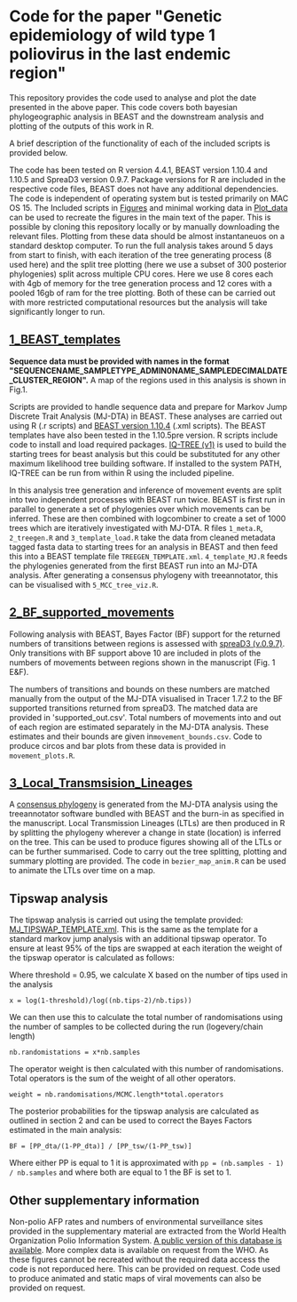 # Code for the paper "Genetic epidemiology of wild type 1 poliovirus in the last endemic region"

This repository provides the code used to analyse and plot the date presented in the above paper. This code covers both bayesian phylogeographic analysis in BEAST and the downstream analysis and plotting of the outputs of this work in R. 

A brief description of the functionality of each of the included scripts is provided below.

The code has been tested on R version 4.4.1, BEAST version 1.10.4 and 1.10.5 and SpreaD3 version 0.9.7. Package versions for R are included in the respective code files, BEAST does not have any additional dependencies. The code is independent of operating system but is tested primarily on MAC OS 15. The Included scripts in [Figures](./Figures) and minimal working data in [Plot_data](./Plot_data) can be used to recreate the figures in the main text of the paper. This is possible by cloning this repository locally or by manually downloading the relevant files. Plotting from these data should be almost instantaneuos on a standard desktop computer. To run the full analysis takes around 5 days from start to finish, with each iteration of the tree generating process (8 used here) and the split tree plotting (here we use a subset of 300 posterior phylogenies) split across multiple CPU cores. Here we use 8 cores each with 4gb of memory for the tree generation process and 12 cores with a pooled 16gb of ram for the tree plotting. Both of these can be carried out with more restricted computational resources but the analysis will take significantly longer to run.


## [1_BEAST_templates](./1_BEAST_templates)
**Sequence data must be provided with names in the format "SEQUENCENAME_SAMPLETYPE_ADMIN0NAME_SAMPLEDECIMALDATE_CLUSTER_REGION".** A map of the regions used in this analysis is shown in Fig.1.

Scripts are provided to handle sequence data and prepare for Markov Jump Discrete Trait Analysis (MJ-DTA) in BEAST. These analyses are carried out using R (.r scripts) and [BEAST version 1.10.4](https://beast.community/) (.xml scripts). The BEAST templates have also been tested in the 1.10.5pre version. R scripts include code to install and load required packages. [IQ-TREE (v1)](http://www.iqtree.org/) is used to build the starting trees for beast analysis but this could be substituted for any other maximum likelihood tree building software. If installed to the system PATH, IQ-TREE can be run from within R using the included pipeline.

In this analysis tree generation and inference of movement events are split into two independent processes with BEAST run twice. BEAST is first run in parallel to generate a set of phylogenies over which movements can be inferred. These are then combined with logcombiner to create a set of 1000 trees which are iteratively investigated with MJ-DTA. R files `1_meta.R`, `2_treegen.R` and `3_template_load.R` take the data from cleaned metadata tagged fasta data to starting trees for an analysis in BEAST and then feed this into a BEAST template file `TREEGEN_TEMPLATE.xml`. `4_template_MJ.R` feeds the phylogenies generated from the first BEAST run into an MJ-DTA analysis. After generating a consensus phylogeny with treeannotator, this can be visualised with `5_MCC_tree_viz.R`.

## [2_BF_supported_movements](./2_BF_supported_movements)
Following analysis with BEAST, Bayes Factor (BF) support for the returned numbers of transitions between regions is assessed with [spreaD3 (v.0.9.7)](https://rega.kuleuven.be/cev/ecv/software/SpreaD3). Only transitions with BF support above 10 are included in plots of the numbers of movements between regions shown in the manuscript (Fig. 1 E&F).

The numbers of transitions and bounds on these numbers are matched manually from the output of the MJ-DTA visualised in Tracer 1.7.2 to the BF supported transitions returned from spreaD3. The matched data are provided in 'supported_out.csv'. Total numbers of movements into and  out of each region are estimated separately in the MJ-DTA analysis. These estimates and their bounds are given in`movement_bounds.csv`. Code to produce circos and bar plots from these data is provided in `movement_plots.R`.

## [3_Local_Transmsision_Lineages](./3_Local_Transmsision_Lineages)
A [consensus phylogeny](./MJ_MCC_CA_DS.trees/) is generated from the MJ-DTA analysis using the treeannotator software bundled with BEAST and the burn-in as specified in the manuscript. Local Transmission Lineages (LTLs) are then produced in R by splitting the phylogeny wherever a change in state (location) is inferred on the tree. This can be used to produce figures showing all of the LTLs or can be further summarised. Code to carry out the tree splitting, plotting and summary plotting are provided. The code in `bezier_map_anim.R` can be used to animate the LTLs over time on a map.

## Tipswap analysis 
The tipswap analysis is carried out using the template provided: [MJ_TIPSWAP_TEMPLATE.xml](./1_BEAST_templates/MJ_TIPSWAP_TEMPLATE.xml). This is the same as the template for a standard markov jump analysis with an additional tipswap operator. To ensure at least 95% of the tips are swapped at each iteration the weight of the tipswap operator is calculated as follows:

Where threshold = 0.95, we calculate X based on the number of tips used in the analysis

`x = log(1-threshold)/log((nb.tips-2)/nb.tips))`

We can then use this to calculate the total number of randomisations using the number of samples to be collected during the run (logevery/chain length)

`nb.randomistations = x*nb.samples`

The operator weight is then calculated with this number of randomisations. Total operators is the sum of the weight of all other operators.

`weight = nb.randomisations/MCMC.length*total.operators`

The posterior probabilities for the tipswap analysis are calculated as outlined in section 2 and can be used to correct the Bayes Factors estimated in the main analysis:

`BF = [PP_dta/(1-PP_dta)] / [PP_tsw/(1-PP_tsw)]`

Where either PP is equal to 1 it is approximated with `pp = (nb.samples - 1) / nb.samples` and where both are equal to 1 the BF is set to 1.

## Other supplementary information
Non-polio AFP rates and numbers of environmental surveillance sites provided in the supplementary material are extracted from the World Health Organization Polio Information System. [A public version of this database is available](https://extranet.who.int/polis/public/CaseCount.aspx). More complex data is available on request from the WHO. 
As these figures cannot be recreated without the required data access the code is not reporduced here. This can be provided on request. Code used to produce animated and static maps of viral movements can also be provided on request.




